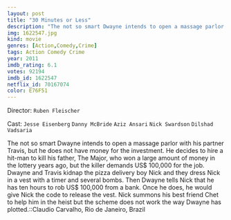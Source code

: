```yaml
---
layout: post
title: "30 Minutes or Less"
description: "The not so smart Dwayne intends to open a massage parlor with his partner Travis, but he does not have money for the investment. He decides to hire a hit-man to kill his father, The Major, who won a large amount of money in the lottery years ago, but the killer demands US$ 100,000 for the job. Dwayne and Travis kidnap the pizza delivery boy Nick and they dress Nick in a vest with a timer and several bombs. Then Dwayne tells Nick that he has ten hours to rob US$ 1.."
img: 1622547.jpg
kind: movie
genres: [Action,Comedy,Crime]
tags: Action Comedy Crime 
year: 2011
imdb_rating: 6.1
votes: 92194
imdb_id: 1622547
netflix_id: 70167074
color: E76F51
---
```

Director: `Ruben Fleischer`  

Cast: `Jesse Eisenberg` `Danny McBride` `Aziz Ansari` `Nick Swardson` `Dilshad Vadsaria` 

The not so smart Dwayne intends to open a massage parlor with his partner Travis, but he does not have money for the investment. He decides to hire a hit-man to kill his father, The Major, who won a large amount of money in the lottery years ago, but the killer demands US$ 100,000 for the job. Dwayne and Travis kidnap the pizza delivery boy Nick and they dress Nick in a vest with a timer and several bombs. Then Dwayne tells Nick that he has ten hours to rob US$ 100,000 from a bank. Once he does, he would give Nick the code to release the vest. Nick summons his best friend Chet to help him in the heist but the scheme does not work the way Dwayne has plotted.::Claudio Carvalho, Rio de Janeiro, Brazil